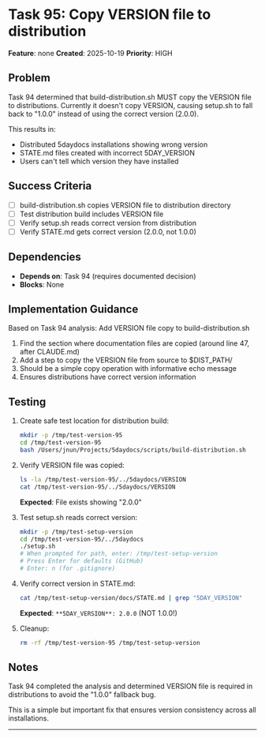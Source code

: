 # Task 95: Copy VERSION file to distribution

**Feature**: none
**Created**: 2025-10-19
**Priority**: HIGH

## Problem
Task 94 determined that build-distribution.sh MUST copy the VERSION file to distributions. Currently it doesn't copy VERSION, causing setup.sh to fall back to "1.0.0" instead of using the correct version (2.0.0).

This results in:
- Distributed 5daydocs installations showing wrong version
- STATE.md files created with incorrect 5DAY_VERSION
- Users can't tell which version they have installed

## Success Criteria
- [ ] build-distribution.sh copies VERSION file to distribution directory
- [ ] Test distribution build includes VERSION file
- [ ] Verify setup.sh reads correct version from distribution
- [ ] Verify STATE.md gets correct version (2.0.0, not 1.0.0)

## Dependencies
- **Depends on**: Task 94 (requires documented decision)
- **Blocks**: None

## Implementation Guidance

Based on Task 94 analysis: Add VERSION file copy to build-distribution.sh

1. Find the section where documentation files are copied (around line 47, after CLAUDE.md)
2. Add a step to copy the VERSION file from source to $DIST_PATH/
3. Should be a simple copy operation with informative echo message
4. Ensures distributions have correct version information

## Testing

1. Create safe test location for distribution build:
   ```bash
   mkdir -p /tmp/test-version-95
   cd /tmp/test-version-95
   bash /Users/jnun/Projects/5daydocs/scripts/build-distribution.sh
   ```

2. Verify VERSION file was copied:
   ```bash
   ls -la /tmp/test-version-95/../5daydocs/VERSION
   cat /tmp/test-version-95/../5daydocs/VERSION
   ```
   **Expected**: File exists showing "2.0.0"

3. Test setup.sh reads correct version:
   ```bash
   mkdir -p /tmp/test-setup-version
   cd /tmp/test-version-95/../5daydocs
   ./setup.sh
   # When prompted for path, enter: /tmp/test-setup-version
   # Press Enter for defaults (GitHub)
   # Enter: n (for .gitignore)
   ```

4. Verify correct version in STATE.md:
   ```bash
   cat /tmp/test-setup-version/docs/STATE.md | grep "5DAY_VERSION"
   ```
   **Expected**: `**5DAY_VERSION**: 2.0.0` (NOT 1.0.0!)

5. Cleanup:
   ```bash
   rm -rf /tmp/test-version-95 /tmp/test-setup-version
   ```

## Notes
Task 94 completed the analysis and determined VERSION file is required in distributions to avoid the "1.0.0" fallback bug.

This is a simple but important fix that ensures version consistency across all installations.

---

<!--
Workflow Reminder:
1. Start in docs/tasks/backlog/
2. Move to docs/tasks/next/ during sprint planning
3. Move to docs/tasks/working/ when starting work
4. Move to docs/tasks/review/ when complete
5. Move to docs/tasks/live/ after approval

If blocked, move back to docs/tasks/next/
-->
